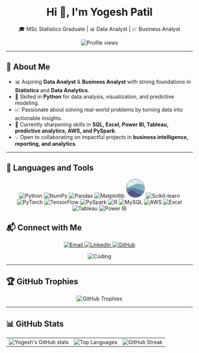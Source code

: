 <h1 align="center">Hi 👋, I'm Yogesh Patil</h1>
<p align="center">🎓 MSc Statistics Graduate | 📊 Data Analyst | 📈 Business Analyst</p>

<p align="center">
  <img src="https://komarev.com/ghpvc/?username=YogeshYPatil&label=Profile%20views&color=0e75b6&style=flat" alt="Profile views"/>
</p>

---

## 🌟 About Me  

- 📊 Aspiring **Data Analyst** & **Business Analyst** with strong foundations in **Statistics** and **Data Analytics**.  
- 🐍 Skilled in **Python** for data analysis, visualization, and predictive modeling.  
- 📈 Passionate about solving real-world problems by turning data into actionable insights.  
- 🌱 Currently sharpening skills in **SQL, Excel, Power BI, Tableau, predictive analytics, AWS, and PySpark**.  
- 💡 Open to collaborating on impactful projects in **business intelligence, reporting, and analytics**.  

---
## 🔧 Languages and Tools

<p align="center">
  <!-- Python -->
  <img src="https://www.python.org/static/community_logos/python-logo.png" width="50" alt="Python"/>
  <!-- Numpy -->
  <img src="https://upload.wikimedia.org/wikipedia/commons/1/1a/NumPy_logo.svg" width="50" alt="NumPy"/>
  <!-- Pandas -->
  <img src="https://upload.wikimedia.org/wikipedia/commons/e/ed/Pandas_logo.svg" width="50" alt="Pandas"/>
  <!-- Matplotlib -->
  <img src="https://img.icons8.com/color/48/000000/matplotlib.png" width="50" alt="Matplotlib"/>
  <!-- Seaborn -->
<img src="https://github.com/YogeshYPatil/YogeshYPatil/blob/main/seaborn-Logo-Vector.svg-%20(1).jpg" width="50" alt="Seaborn"/>
  <!-- Scikit-learn -->
  <img src="https://upload.wikimedia.org/wikipedia/commons/0/05/Scikit_learn_logo_small.svg" width="50" alt="Scikit-learn"/>
  <!-- PyTorch -->
  <img src="https://upload.wikimedia.org/wikipedia/commons/9/96/Pytorch_logo.png" width="50" alt="PyTorch"/>
  <!-- TensorFlow -->
  <img src="https://upload.wikimedia.org/wikipedia/commons/2/2d/Tensorflow_logo.svg" width="50" alt="TensorFlow"/>
  <!-- PySpark -->
  <img src="https://upload.wikimedia.org/wikipedia/commons/f/f3/Apache_Spark_logo.svg" width="50" alt="PySpark"/>
  <!-- R -->
  <img src="https://upload.wikimedia.org/wikipedia/commons/1/1b/R_logo.svg" width="50" alt="R"/>
  <!-- MySQL -->
  <img src="https://upload.wikimedia.org/wikipedia/en/d/dd/MySQL_logo.svg" width="50" alt="MySQL"/>
  <!-- AWS -->
  <img src="https://upload.wikimedia.org/wikipedia/commons/9/93/Amazon_Web_Services_Logo.svg" width="50" alt="AWS"/>
  <!-- Excel -->
  <img src="https://img.icons8.com/color/48/000000/ms-excel.png" width="50" alt="Excel"/>
  <!-- Tableau -->
  <img src="https://upload.wikimedia.org/wikipedia/commons/4/4b/Tableau_Logo.png" width="50" alt="Tableau"/>
  <!-- Power BI -->
  <img src="https://img.icons8.com/color/48/000000/power-bi.png" width="50" alt="Power BI"/>
</p>

## 📬 Connect with Me  

<p align="center">
  <a href="mailto:yogeshpatil.stats@gmail.com" target="_blank">
    <img src="https://img.shields.io/badge/Gmail-D14836?style=for-the-badge&logo=gmail&logoColor=white" alt="Email"/>
  </a>
  <a href="https://www.linkedin.com/in/yogesh-patil-1073ba201" target="_blank">
    <img src="https://img.shields.io/badge/LinkedIn-0077B5?style=for-the-badge&logo=linkedin&logoColor=white" alt="LinkedIn"/>
  </a>
  <a href="https://github.com/YogeshYPatil" target="_blank">
    <img src="https://img.shields.io/badge/GitHub-100000?style=for-the-badge&logo=github&logoColor=white" alt="GitHub"/>
  </a>
</p>

<p align="center">
  <img alt="Coding" width="400" src="https://raw.githubusercontent.com/rahulbanerjee26/githubProfileReadmeGenerator/main/gifs/code.gif"/>
</p>

---

## 🏆 GitHub Trophies  

<p align="center">
  <img src="https://github-profile-trophy.vercel.app/?username=YogeshYPatil&theme=radical&no-frame=true&no-bg=true&margin-w=4" alt="GitHub Trophies"/>
</p>

---

## 📊 GitHub Stats  

<p align="center">
  <table>
    <tr>
      <td>
        <img src="https://github-readme-stats.vercel.app/api?username=YogeshYPatil&show_icons=true&theme=radical" alt="Yogesh's GitHub stats"/>
      </td>
      <td>
        <img src="https://github-readme-stats.vercel.app/api/top-langs/?username=YogeshYPatil&layout=compact&theme=radical" alt="Top Languages"/>
      </td>
      <td>
        <img src="https://streak-stats.demolab.com/?user=YogeshYPatil&theme=radical&hide_border=true" alt="GitHub Streak"/>
      </td>
    </tr>
  </table>
</p>
